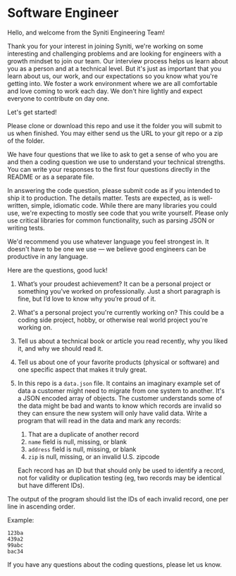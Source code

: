 # Software Engineer

Hello, and welcome from the Syniti Engineering Team!

Thank you for your interest in joining Syniti, we're working on some
interesting and challenging problems and are looking for engineers with a
growth mindset to join our team. Our interview process helps us learn about
you as a person and at a technical level. But it's just as important that you
learn about us, our work, and our expectations so you know what you're
getting into. We foster a work environment where we are all comfortable and
love coming to work each day. We don't hire lightly and expect everyone to
contribute on day one.

Let's get started!

Please clone or download this repo and use it the folder you will submit to
us when finished. You may either send us the URL to your git repo or a zip of
the folder.

We have four questions that we like to ask to get a sense of who you are and
then a coding question we use to understand your technical strengths. You can
write your responses to the first four questions directly in the README or as a
separate file.

In answering the code question, please submit code as if you intended to
ship it to production. The details matter. Tests are expected, as is
well-written, simple, idiomatic code. While there are many libraries you
could use, we're expecting to mostly see code that you write yourself. Please
only use critical libraries for common functionality, such as parsing JSON or
writing tests.

We'd recommend you use whatever language you feel strongest in. It doesn't have
to be one we use — we believe good engineers can be productive in any language.

Here are the questions, good luck!

1. What’s your proudest achievement? It can be a personal project or something
   you’ve worked on professionally. Just a short paragraph is fine, but I’d
   love to know why you’re proud of it.

1. What's a personal project you're currently working on? This could be a
   coding side project, hobby, or otherwise real world project you're working
   on.

1. Tell us about a technical book or article you read recently, why you liked
   it, and why we should read it.

1. Tell us about one of your favorite products (physical or software) and one
   specific aspect that makes it truly great.

1. In this repo is a `data.json` file. It contains an imaginary example set
   of data a customer might need to migrate from one system to another. It's a
   JSON encoded array of objects. The customer understands some of the data
   might be bad and wants to know which records are invalid so they can ensure
   the new system will only have valid data. Write a program that will read
   in the data and mark any records:

   1. That are a duplicate of another record
   2. `name` field is null, missing, or blank
   3. `address` field is null, missing, or blank
   4. `zip` is null, missing, or an invalid U.S. zipcode

   Each record has an ID but that should only be used to identify a record,
   not for validity or duplication testing (eg, two records may be identical
   but have different IDs).

The output of the program should list the IDs of each invalid record, one per
line in ascending order.

Example:

```
123ba
439a2
99abc
bac34
```

If you have any questions about the coding questions, please let us know.
